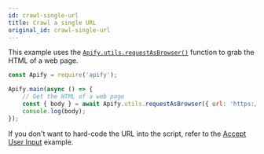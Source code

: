 ```yaml
---
id: crawl-single-url
title: Crawl a single URL
original_id: crawl-single-url
---
```


This example uses the [`Apify.utils.requestAsBrowser()`](/docs/api/utils#utilsrequestasbrowseroptions) function to grab the HTML of a web page.

```javascript
const Apify = require('apify');

Apify.main(async () => {
    // Get the HTML of a web page
    const { body } = await Apify.utils.requestAsBrowser({ url: 'https://www.example.com' });
    console.log(body);
});
```

If you don't want to hard-code the URL into the script, refer to the [Accept User Input](accept-user-input) example.
